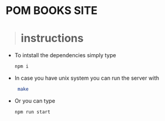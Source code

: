 # POM BOOKS SITE
> # instructions

* To intstall the dependencies simply type
    ```bash
    npm i
    ```
* In case you have unix system you can run the server with
    ```bash
     make
    ```
* Or you can type
    ```bash
    npm run start
    ```
